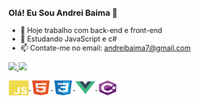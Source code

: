### Olá! Eu Sou Andrei Baima 👋

- 🔭 Hoje trabalho com back-end e front-end
- 🌱 Estudando JavaScript e c#
- 📫 Contate-me no email: andreibaima7@gmail.com

<div>
  <a href="https://github.com/andreibaima">
  <img height="160em" src="https://github-readme-stats.vercel.app/api?username=andreibaima&show_icons=true&theme=dracula&include_all_commits=true&count_private=true"/>
  <img height="170em" src="https://github-readme-stats.vercel.app/api/top-langs/?username=andreibaima&layout=compact&langs_count=7&theme=dracula"/>
</div>
  
 <div style="display: inline_block"><br>
  <img align="center" alt="andrei-Js" height="30" width="40" src="https://raw.githubusercontent.com/devicons/devicon/master/icons/javascript/javascript-plain.svg">
  <!-- <img align="center" alt="andrei-Ts" height="30" width="40" src="https://raw.githubusercontent.com/devicons/devicon/master/icons/typescript/typescript-plain.svg">
  <img align="center" alt="andrei-React" height="30" width="40" src="https://raw.githubusercontent.com/devicons/devicon/master/icons/react/react-original.svg"> -->
  <img align="center" alt="andrei-HTML" height="30" width="40" src="https://raw.githubusercontent.com/devicons/devicon/master/icons/html5/html5-original.svg">
  <img align="center" alt="andrei-CSS" height="30" width="40" src="https://raw.githubusercontent.com/devicons/devicon/master/icons/css3/css3-original.svg">
  <img align="center" alt="andrei-vue" height="30" width="40" src="https://github.com/devicons/devicon/blob/master/icons/vuejs/vuejs-original.svg">
  <!-- <img align="center" alt="Rafa-Python" height="30" width="40" src="https://raw.githubusercontent.com/devicons/devicon/master/icons/python/python-original.svg"> -->
  <img align="center" alt="Rafa-Csharp" height="30" width="40" src="https://raw.githubusercontent.com/devicons/devicon/master/icons/csharp/csharp-original.svg"
</div>
  
  ##
